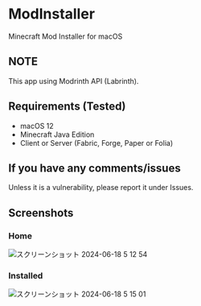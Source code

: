 # ModInstaller
Minecraft Mod Installer for macOS

## NOTE
This app using Modrinth API (Labrinth).

## Requirements (Tested)
- macOS 12
- Minecraft Java Edition
- Client or Server (Fabric, Forge, Paper or Folia)

## If you have any comments/issues
Unless it is a vulnerability, please report it under Issues.

## Screenshots

### Home
![スクリーンショット 2024-06-18 5 12 54](https://github.com/DiamondGotCat/ModInstaller/assets/124330624/f73a8ee6-a6ce-4e86-be03-b64a8c4be04c)

### Installed
![スクリーンショット 2024-06-18 5 15 01](https://github.com/DiamondGotCat/ModInstaller/assets/124330624/cb0be25e-ae3d-4fc4-a0a2-858b629daf46)

